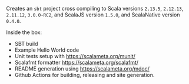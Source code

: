 Creates an `sbt` project cross compiling to Scala versions `2.13.5`, `2.12.13`, `2.11.12`, `3.0.0-RC2`, 
and ScalaJS version `1.5.0`, and ScalaNative version `0.4.0`.

Inside the box:
 - SBT build
 - Example Hello World code
 - Unit tests setup with <https://scalameta.org/munit/>
 - Scalafmt formatter <https://scalameta.org/scalafmt/>
 - README generation using  <https://scalameta.org/mdoc/>
 - Github Actions for building, releasing and site generation.
